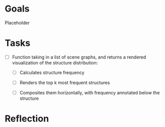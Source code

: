 # Goals

Placeholder


# Tasks

* [ ] Function taking in a list of scene graphs, and returns a rendered visualization of the structure distribution:
    * [ ] Calculates structure frequency
    * [ ] Renders the top k most frequent structures
    * [ ] Composites them horizontally, with frequency annotated below the structure


# Reflection
